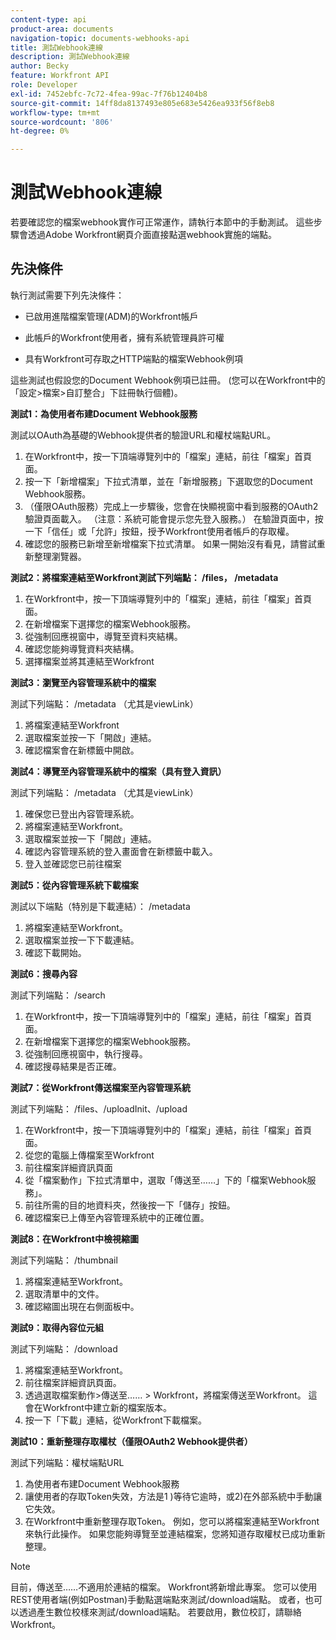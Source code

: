 ```yaml
---
content-type: api
product-area: documents
navigation-topic: documents-webhooks-api
title: 測試Webhook連線
description: 測試Webhook連線
author: Becky
feature: Workfront API
role: Developer
exl-id: 7452ebfc-7c72-4fea-99ac-7f76b12404b8
source-git-commit: 14ff8da8137493e805e683e5426ea933f56f8eb8
workflow-type: tm+mt
source-wordcount: '806'
ht-degree: 0%

---
```



# 測試Webhook連線

若要確認您的檔案webhook實作可正常運作，請執行本節中的手動測試。 這些步驟會透過Adobe Workfront網頁介面直接點選webhook實施的端點。

## 先決條件

執行測試需要下列先決條件：

* 已啟用進階檔案管理(ADM)的Workfront帳戶

* 此帳戶的Workfront使用者，擁有系統管理員許可權

* 具有Workfront可存取之HTTP端點的檔案Webhook例項

這些測試也假設您的Document Webhook例項已註冊。 (您可以在Workfront中的「設定>檔案>自訂整合」下註冊執行個體)。

**測試1：為使用者布建Document Webhook服務**

測試以OAuth為基礎的Webhook提供者的驗證URL和權杖端點URL。

1. 在Workfront中，按一下頂端導覽列中的「檔案」連結，前往「檔案」首頁面。
1. 按一下「新增檔案」下拉式清單，並在「新增服務」下選取您的Document Webhook服務。
1. （僅限OAuth服務）完成上一步驟後，您會在快顯視窗中看到服務的OAuth2驗證頁面載入。 （注意：系統可能會提示您先登入服務。） 在驗證頁面中，按一下「信任」或「允許」按鈕，授予Workfront使用者帳戶的存取權。
1. 確認您的服務已新增至新增檔案下拉式清單。 如果一開始沒有看見，請嘗試重新整理瀏覽器。

**測試2：將檔案連結至Workfront測試下列端點： /files， /metadata**

1. 在Workfront中，按一下頂端導覽列中的「檔案」連結，前往「檔案」首頁面。
1. 在新增檔案下選擇您的檔案Webhook服務。
1. 從強制回應視窗中，導覽至資料夾結構。
1. 確認您能夠導覽資料夾結構。
1. 選擇檔案並將其連結至Workfront

**測試3：瀏覽至內容管理系統中的檔案**

測試下列端點： /metadata （尤其是viewLink）

1. 將檔案連結至Workfront
1. 選取檔案並按一下「開啟」連結。
1. 確認檔案會在新標籤中開啟。

**測試4：導覽至內容管理系統中的檔案（具有登入資訊）**

測試下列端點： /metadata （尤其是viewLink）

1. 確保您已登出內容管理系統。
1. 將檔案連結至Workfront。
1. 選取檔案並按一下「開啟」連結。
1. 確認內容管理系統的登入畫面會在新標籤中載入。
1. 登入並確認您已前往檔案

**測試5：從內容管理系統下載檔案**

測試以下端點（特別是下載連結）： /metadata 

1. 將檔案連結至Workfront。
1. 選取檔案並按一下下載連結。
1. 確認下載開始。

**測試6：搜尋內容**

測試下列端點： /search

1. 在Workfront中，按一下頂端導覽列中的「檔案」連結，前往「檔案」首頁面。
1. 在新增檔案下選擇您的檔案Webhook服務。
1. 從強制回應視窗中，執行搜尋。
1. 確認搜尋結果是否正確。

**測試7：從Workfront傳送檔案至內容管理系統**

測試下列端點： /files、/uploadInit、/upload

1. 在Workfront中，按一下頂端導覽列中的「檔案」連結，前往「檔案」首頁面。
1. 從您的電腦上傳檔案至Workfront
1. 前往檔案詳細資訊頁面
1. 從「檔案動作」下拉式清單中，選取「傳送至……」下的「檔案Webhook服務」。
1. 前往所需的目的地資料夾，然後按一下「儲存」按鈕。
1. 確認檔案已上傳至內容管理系統中的正確位置。

**測試8：在Workfront中檢視縮圖**

測試下列端點： /thumbnail

1. 將檔案連結至Workfront。
1. 選取清單中的文件。
1. 確認縮圖出現在右側面板中。

**測試9：取得內容位元組**

測試下列端點： /download

1. 將檔案連結至Workfront。
1. 前往檔案詳細資訊頁面。
1. 透過選取檔案動作>傳送至…… > Workfront，將檔案傳送至Workfront。 這會在Workfront中建立新的檔案版本。
1. 按一下「下載」連結，從Workfront下載檔案。

**測試10：重新整理存取權杖（僅限OAuth2 Webhook提供者）**

測試下列端點：權杖端點URL

1. 為使用者布建Document Webhook服務
1. 讓使用者的存取Token失效，方法是1 )等待它逾時，或2)在外部系統中手動讓它失效。
1. 在Workfront中重新整理存取Token。 例如，您可以將檔案連結至Workfront來執行此操作。 如果您能夠導覽至並連結檔案，您將知道存取權杖已成功重新整理。

>[!NOTE]
>
>目前，傳送至……不適用於連結的檔案。 Workfront將新增此專案。 您可以使用REST使用者端(例如Postman)手動點選端點來測試/download端點。 或者，也可以透過產生數位校樣來測試/download端點。 若要啟用，數位校訂，請聯絡Workfront。
